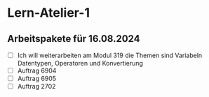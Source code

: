 # Lern-Atelier-1


## Arbeitspakete für 16.08.2024

- [ ] Ich will weiterarbeiten am Modul 319 die Themen sind Variabeln Datentypen, Operatoren und Konvertierung
- [ ] Auftrag 6904
- [ ] Auftrag 6905
- [ ] Auftrag 2702
